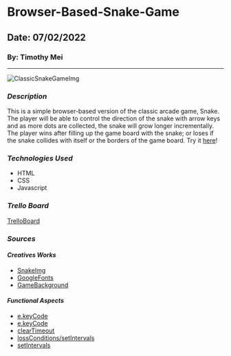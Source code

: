 # Browser-Based-Snake-Game

## Date: 07/02/2022

### By: Timothy Mei

---

![ClassicSnakeGameImg](https://im.indiatimes.in/media/content/2018/Aug/snake_game_1533210447.jpg)

### _Description_

This is a simple browser-based version of the classic arcade game, Snake. The player will be able to control the direction of the snake with arrow keys and as more dots are collected, the snake will grow longer incrementally. The player wins after filling up the game board with the snake; or loses if the snake collides with itself or the borders of the game board. Try it [here](https://fire-cobra.surge.sh/index.html)!

### _Technologies Used_

- HTML
- CSS
- Javascript

### _Trello Board_

[TrelloBoard](https://trello.com/b/aZeqwC9r/snake-game)

### _Sources_

#### _Creatives Works_

- [SnakeImg](https://im.indiatimes.in/media/content/2018/Aug/snake_game_1533210447.jpg)
- [GoogleFonts](https://fonts.google.com/specimen/Fira+Sans)
- [GameBackground](https://wallpapershome.com/images/pages/pic_h/288.jpg)

#### _Functional Aspects_

- [e.keyCode](https://developer.mozilla.org/en-US/docs/Web/API/Document/keydown_event)
- [e.keyCode](https://www.geeksforgeeks.org/javascript-detecting-the-pressed-arrow-key/)
- [clearTimeout](https://stackoverflow.com/questions/3847121/how-can-i-disable-all-settimeout-events)
- [lossConditions/setIntervals](https://youtu.be/rui2tRRVtc0?t=553)
- [setIntervals](https://www.w3schools.com/jsref/met_win_setinterval.asp)
